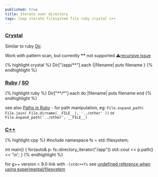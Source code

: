 ```yaml
---
published: true
title: Iterate over directory
tags: loop iterate filesystem file ruby crystal c++
---
```

### [Crystal](https://crystal-lang.org/api/0.35.1/Dir.html#each(&:String-%3E):Nil-instance-method)
Similar to ruby [Dir](https://ruby-doc.org/core-2.7.1/Dir.html).

Work with pattern scan, but currently **\*\*** not supported ⚠[recursive issue](https://github.com/crystal-lang/crystal/issues/1433)

{% highlight crystal %}
Dir["/app/**"].each {|filename|
  puts filename
}
{% endhighlight %}

### [Ruby](http://lofic.github.io/tips/ruby-recursive_globbing.html) / [SO](https://stackoverflow.com/a/20527887/51386)

{% highlight ruby %}
Dir["**/*"].each do |filename|
  puts filename
end
{% endhighlight %}

see also [Paths in Ruby](https://www.clairecodes.com/blog/2016-01-01-paths-in-ruby/) - for path manipulation, eg: `File.expand_path( File.join( File.dirname(__FILE__), '../other' ))` or `File.expand_path('../other', __FILE__)`

### [C++](https://en.cppreference.com/w/cpp/filesystem/directory_iterator)
{% highlight cpp %}
#include <filesystem>
namespace fs = std::filesystem;
 
int main() {
    for(auto& p: fs::directory_iterator("/app"))
        std::cout << p.path() << '\n';
}
{% endhighlight %}

for g++ version < 9.0 link with `-lstdc++fs` see [undefined reference when using experimental/filesystem](https://stackoverflow.com/questions/49249349/undefined-reference-when-using-experimental-filesystem)
